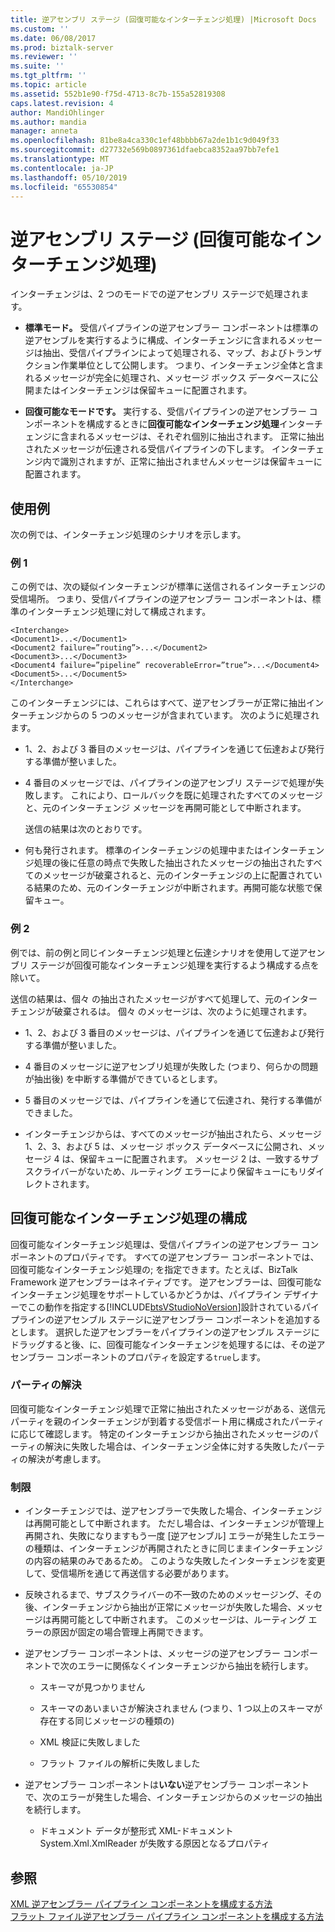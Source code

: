 ```yaml
---
title: 逆アセンブリ ステージ (回復可能なインターチェンジ処理) |Microsoft Docs
ms.custom: ''
ms.date: 06/08/2017
ms.prod: biztalk-server
ms.reviewer: ''
ms.suite: ''
ms.tgt_pltfrm: ''
ms.topic: article
ms.assetid: 552b1e90-f75d-4713-8c7b-155a52819308
caps.latest.revision: 4
author: MandiOhlinger
ms.author: mandia
manager: anneta
ms.openlocfilehash: 81be8a4ca330c1ef48bbbb67a2de1b1c9d049f33
ms.sourcegitcommit: d27732e569b0897361dfaebca8352aa97bb7efe1
ms.translationtype: MT
ms.contentlocale: ja-JP
ms.lasthandoff: 05/10/2019
ms.locfileid: "65530854"
---
```

# <a name="disassembly-stage-recoverable-interchange-processing"></a>逆アセンブリ ステージ (回復可能なインターチェンジ処理)
インターチェンジは、2 つのモードでの逆アセンブリ ステージで処理されます。  
  
-   **標準モード。** 受信パイプラインの逆アセンブラー コンポーネントは標準の逆アセンブルを実行するように構成、インターチェンジに含まれるメッセージは抽出、受信パイプラインによって処理される、マップ、およびトランザクション作業単位として公開します。 つまり、インターチェンジ全体と含まれるメッセージが完全に処理され、メッセージ ボックス データベースに公開またはインターチェンジは保留キューに配置されます。  
  
-   **回復可能なモードです。** 実行する、受信パイプラインの逆アセンブラー コンポーネントを構成するときに**回復可能なインターチェンジ処理**インターチェンジに含まれるメッセージは、それぞれ個別に抽出されます。 正常に抽出されたメッセージが伝達される受信パイプラインの下します。 インターチェンジ内で識別されますが、正常に抽出されませんメッセージは保留キューに配置されます。  
  
## <a name="examples"></a>使用例  
 次の例では、インターチェンジ処理のシナリオを示します。  
  
### <a name="example-1"></a>例 1  
 この例では、次の疑似インターチェンジが標準に送信されるインターチェンジの受信場所。 つまり、受信パイプラインの逆アセンブラー コンポーネントは、標準のインターチェンジ処理に対して構成されます。  
  
```  
<Interchange>  
<Document1>...</Document1>  
<Document2 failure=”routing”>...</Document2>  
<Document3>...</Document3>  
<Document4 failure=”pipeline” recoverableError=”true”>...</Document4>  
<Document5>...</Document5>  
</Interchange>  
```  
  
 このインターチェンジには、これらはすべて、逆アセンブラーが正常に抽出インターチェンジからの 5 つのメッセージが含まれています。 次のように処理されます。  
  
- 1、2、および 3 番目のメッセージは、パイプラインを通じて伝達および発行する準備が整いました。  
  
- 4 番目のメッセージでは、パイプラインの逆アセンブリ ステージで処理が失敗します。 これにより、ロールバックを既に処理されたすべてのメッセージと、元のインターチェンジ メッセージを再開可能として中断されます。  
  
  送信の結果は次のとおりです。  
  
- 何も発行されます。 標準のインターチェンジの処理中またはインターチェンジ処理の後に任意の時点で失敗した抽出されたメッセージの抽出されたすべてのメッセージが破棄されると、元のインターチェンジの上に配置されている結果のため、元のインターチェンジが中断されます。再開可能な状態で保留キュー。  
  
### <a name="example-2"></a>例 2  
 例では、前の例と同じインターチェンジ処理と伝達シナリオを使用して逆アセンブリ ステージが回復可能なインターチェンジ処理を実行するよう構成する点を除いて。  
  
 送信の結果は、個々 の抽出されたメッセージがすべて処理して、元のインターチェンジが破棄されるは。 個々 のメッセージは、次のように処理されます。  
  
-   1、2、および 3 番目のメッセージは、パイプラインを通じて伝達および発行する準備が整いました。  
  
-   4 番目のメッセージに逆アセンブリ処理が失敗した (つまり、何らかの問題が抽出後) を中断する準備ができているとします。  
  
-   5 番目のメッセージでは、パイプラインを通じて伝達され、発行する準備ができました。  
  
-   インターチェンジからは、すべてのメッセージが抽出されたら、メッセージ 1、2、3、および 5 は、メッセージ ボックス データベースに公開され、メッセージ 4 は、保留キューに配置されます。 メッセージ 2 は、一致するサブスクライバーがないため、ルーティング エラーにより保留キューにもリダイレクトされます。  
  
## <a name="configuring-recoverable-interchange-processing"></a>回復可能なインターチェンジ処理の構成  
 回復可能なインターチェンジ処理は、受信パイプラインの逆アセンブラー コンポーネントのプロパティです。 すべての逆アセンブラー コンポーネントでは、回復可能なインターチェンジ処理の; を指定できます。たとえば、BizTalk Framework 逆アセンブラーはネイティブです。 逆アセンブラーは、回復可能なインターチェンジ処理をサポートしているかどうかは、パイプライン デザイナーでこの動作を指定する[!INCLUDE[btsVStudioNoVersion](../includes/btsvstudionoversion-md.md)]設計されているパイプラインの逆アセンブル ステージに逆アセンブラー コンポーネントを追加するとします。 選択した逆アセンブラーをパイプラインの逆アセンブル ステージにドラッグすると後、に、回復可能なインターチェンジを処理するには、その逆アセンブラー コンポーネントのプロパティを設定する`true`します。  
  
### <a name="party-resolution"></a>パーティの解決  
 回復可能なインターチェンジ処理で正常に抽出されたメッセージがある、送信元パーティを親のインターチェンジが到着する受信ポート用に構成されたパーティに応じて確認します。 特定のインターチェンジから抽出されたメッセージのパーティの解決に失敗した場合は、インターチェンジ全体に対する失敗したパーティの解決が考慮します。  
  
### <a name="restrictions"></a>制限  
  
-   インターチェンジでは、逆アセンブラーで失敗した場合、インターチェンジは再開可能として中断されます。 ただし場合は、インターチェンジが管理上再開され、失敗になりますもう一度 [逆アセンブル] エラーが発生したエラーの種類は、インターチェンジが再開されたときに同じままインターチェンジの内容の結果のみであるため。 このような失敗したインターチェンジを変更して、受信場所を通じて再送信する必要があります。  
  
-   反映されるまで、サブスクライバーの不一致のためのメッセージング、その後、インターチェンジから抽出が正常にメッセージが失敗した場合、メッセージは再開可能として中断されます。 このメッセージは、ルーティング エラーの原因が固定の場合管理上再開できます。  
  
-   逆アセンブラー コンポーネントは、メッセージの逆アセンブラー コンポーネントで次のエラーに関係なくインターチェンジから抽出を続行します。  
  
    -   スキーマが見つかりません  
  
    -   スキーマのあいまいさが解決されません (つまり、1 つ以上のスキーマが存在する同じメッセージの種類の)  
  
    -   XML 検証に失敗しました  
  
    -   フラット ファイルの解析に失敗しました  
  
-   逆アセンブラー コンポーネントは**いない**逆アセンブラー コンポーネントで、次のエラーが発生した場合、インターチェンジからのメッセージの抽出を続行します。  
  
    -   ドキュメント データが整形式 XML-ドキュメント System.Xml.XmlReader が失敗する原因となるプロパティ  
  
## <a name="see-also"></a>参照  
 [XML 逆アセンブラー パイプライン コンポーネントを構成する方法](../core/how-to-configure-the-xml-disassembler-pipeline-component.md)   
 [フラット ファイル逆アセンブラー パイプライン コンポーネントを構成する方法](../core/how-to-configure-the-flat-file-disassembler-pipeline-component.md)